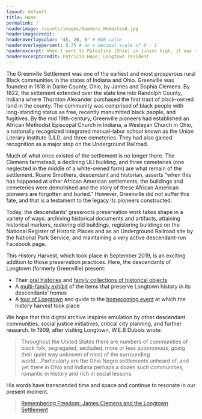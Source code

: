 ```yaml
---
layout: default
title: Home
permalink: /
headerimage: /assets/images/Sommers_Homestead.jpg
headerimagecredit: 
headeroverlaycolor: "45, 20, 0" # RGB value
headeroverlaypercent: 0.75 # on a decimal scale of 0 - 1
headerexcerpt: When I went to Palestine [Ohio] in junior high, it was so prejudiced, and then, you know, we’re free here at home. This is home. This is safety. This is free.... No matter where you go, how old you are, when you go home, you’re home. That’s here. That’s Longtown.
headerexcerptcredit: Patricia Hope, Longtown resident
---
```


<div class="row">
<div class="col-s-12 col-md-7">
<p>The Greenville Settlement was one of the earliest and most prosperous rural Black communities in the states of Indiana and Ohio. Greenville was founded in 1818 in Darke County, Ohio, by James and Sophia Clemens. By 1822, the settement extended over the state line into Randolph County, Indiana where Thornton Alexander purchased the first tract of black-owned land in the county. The community was comprised of black people with long-standing status as free, recently manumitted black people, and fugitives. By the mid 19th-century, Greenville pioneers had established an African Methodist Episcopal Church in Indiana, a Wesleyan Church in Ohio, a nationally recognized integrated manual-labor school known as the Union Literary Institute (ULI), and three cemeteries. They had also gained recognition as a major stop on the Underground Railroad.</p>
<p>Much of what once existed of the settlement is no longer there. The Clemens farmstead, a declining ULI building, and three cemeteries (one neglected in the middle of a white-owned farm) are what remain of the settlement. Roane Smothers, descendant and historian, asserts “when this has happened at other African American settlements, the buildings and cemeteries were demolished and the story of these African American pioneers are forgotten and buried.” However, Greenville did not suffer this fate, and that is a testament to the legacy its pioneers constructed.</p>
<p>Today, the descendants’ grassroots preservation work takes shape in a variety of ways: archiving historical documents and artifacts, attaining historical markers, restoring old buildings, registering buildings on the National Register of Historic Places and as an Underground Railroad site by the National Park Service, and maintaining a very active descendant-run Facebook page.</p>
<p>This History Harvest, which took place in September 2019, is an exciting addition to those preservation practices. Here, the descendants of Longtown (formerly Greenville) present:</p>
<ul>
  <li>Their <a href="/descendants">oral histories</a> and <a href="/descendants">family collections of historical objects</a></li>
  <li>A <a href="/items">multi-family exhibit</a> of the items that preserve Longtown history in its descendants’ homes</li>
  <li>A <a href="/event">tour of Longtown</a> and guide to the <a href="/event">homecoming event</a>  at which the history harvest took place</li>
</ul>
<p>We hope that this digital archive inspires emulation by other descendant communities, social justice initiatives, critical city planning, and further research. In 1909, after visiting Longtown, W.E.B Dubois wrote:</p>
<blockquote>
  Throughout the United States there are numbers of communities of black folk, segregated, secluded, more or less autonomous, going their quiet way unknown of most of the surrounding world….Particularly are the Ohio Negro settlements unheard of, and yet there in Ohio and Indiana perhaps a dozen such communities, romantic in history and rich in social lessons. </blockquote>
<p>His words have transcended time and space and continue to resonate in our present moment​.</p>
</div>
<div class="col-s-12 col-md-5">
<div class="fb-page" data-href="https://www.facebook.com/Remembering-Freedom-James-Clemens-and-the-Longtown-Settlement-170627093017850" data-tabs="timeline" data-width="500" data-height="750" data-small-header="true" data-adapt-container-width="true" data-hide-cover="false" data-show-facepile="false"><blockquote cite="https://www.facebook.com/Remembering-Freedom-James-Clemens-and-the-Longtown-Settlement-170627093017850" class="fb-xfbml-parse-ignore"><a href="https://www.facebook.com/Remembering-Freedom-James-Clemens-and-the-Longtown-Settlement-170627093017850">Remembering Freedom: James Clemens and the Longtown Settlement</a></blockquote></div>
</div>  
</div>
